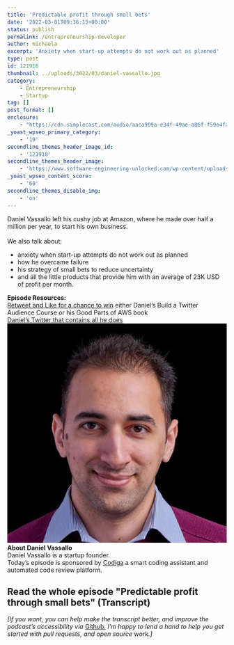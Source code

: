 ```yaml
---
title: 'Predictable profit through small bets'
date: '2022-03-01T09:36:15+00:00'
status: publish
permalink: /entrepreneurship-developer
author: michaela
excerpt: 'Anxiety when start-up attempts do not work out as planned'
type: post
id: 121916
thumbnail: ../uploads/2022/03/daniel-vassallo.jpg
category:
    - Entrepreneurship
    - Startup
tag: []
post_format: []
enclosure:
    - "https://cdn.simplecast.com/audio/aaca909a-e34f-49ae-a86f-f59e4fa807f0/episodes/3af1fd1a-6611-46c4-b4d5-018f32e66e40/audio/b20977cc-47fa-4612-b86a-4fcc06f7a8cd/default_tc.mp3\n28089260\naudio/mpeg\na:2:{s:8:\"duration\";s:8:\"00:38:07\";s:8:\"explicit\";s:1:\"0\";}"
_yoast_wpseo_primary_category:
    - '19'
secondline_themes_header_image_id:
    - '121918'
secondline_themes_header_image:
    - 'https://www.software-engineering-unlocked.com/wp-content/uploads/2022/03/Vassallo-Background.jpg'
_yoast_wpseo_content_score:
    - '60'
secondline_themes_disable_img:
    - 'on'
---
```


<div class="episode-about">
Daniel Vassallo left his cushy job at Amazon, where he made over half a million per year, to start his own business.
<br/> <br/>We also talk about:
<ul>
<li> anxiety when start-up attempts do not work out as planned</li>
<li> how he overcame failure</li>
<li> his strategy of small bets to reduce uncertainty</li>
<li> and all the little products that provide him with an average of 23K USD of profit per month.</li>
</ul>
</div>
<div class=" episode-links">
<b>Episode Resources:</b><br/>
<a href="https://twitter.com/se_unlocked/status/1498595699021299715?s=20&t=jIi98AAqWd2Y-iFZiwZyuA">Retweet and Like for a chance to win</a> either Daniel’s Build a Twitter Audience Course or his Good Parts of AWS book<br/>
<a href="http://twitter.com/dvassallo">Daniel’s Twitter that contains all he does</a><br/>
</div>

<div class="row pt-2 align-items-center">
<div class="col-4 guest-picture">
<img src="../uploads/2022/03/daniel-vassallo.jpg" alt="Picture of Daniel Vassallo"/>
</div>
<div class="col-8 guest-about">
<b>About Daniel Vassallo</b><br/>
Daniel Vassallo is a startup founder.
</div>
</div>

<div class="sponsorship">
Today’s episode is sponsored by <a href="https://www.codiga.io/?utm_source=podcast&utm_medium=social&utm_campaign=se_unlocked"><u>Codiga</u></a> a smart coding assistant and automated code review platform.
</div> 

## Read the whole episode "Predictable profit through small bets" (Transcript)

_\[If you want, you can help make the transcript better, and improve the podcast’s accessibility via_ [Github](https://github.com/mgreiler/se-unlocked/tree/master/Transcripts)_[.](https://github.com/mgreiler/se-unlocked/tree/master/Transcripts) I’m happy to lend a hand to help you get started with pull requests, and open source work.\]_
